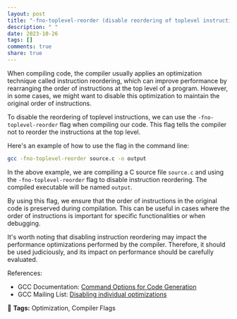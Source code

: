 ```yaml
---
layout: post
title: "-fno-toplevel-reorder (disable reordering of toplevel instructions)"
description: " "
date: 2023-10-26
tags: []
comments: true
share: true
---
```


When compiling code, the compiler usually applies an optimization technique called instruction reordering, which can improve performance by rearranging the order of instructions at the top level of a program. However, in some cases, we might want to disable this optimization to maintain the original order of instructions.

To disable the reordering of toplevel instructions, we can use the `-fno-toplevel-reorder` flag when compiling our code. This flag tells the compiler not to reorder the instructions at the top level.

Here's an example of how to use the flag in the command line:

```bash
gcc -fno-toplevel-reorder source.c -o output
```

In the above example, we are compiling a C source file `source.c` and using the `-fno-toplevel-reorder` flag to disable instruction reordering. The compiled executable will be named `output`.

By using this flag, we ensure that the order of instructions in the original code is preserved during compilation. This can be useful in cases where the order of instructions is important for specific functionalities or when debugging.

It's worth noting that disabling instruction reordering may impact the performance optimizations performed by the compiler. Therefore, it should be used judiciously, and its impact on performance should be carefully evaluated.

References:
- GCC Documentation: [Command Options for Code Generation](https://gcc.gnu.org/onlinedocs/gcc-11.2.0/gcc/Overall-Options.html#Overall-Options)
- GCC Mailing List: [Disabling individual optimizations](https://gcc.gnu.org/pipermail/gcc-help/2001-December/019451.html)

&#x1F4DD; **Tags:** Optimization, Compiler Flags